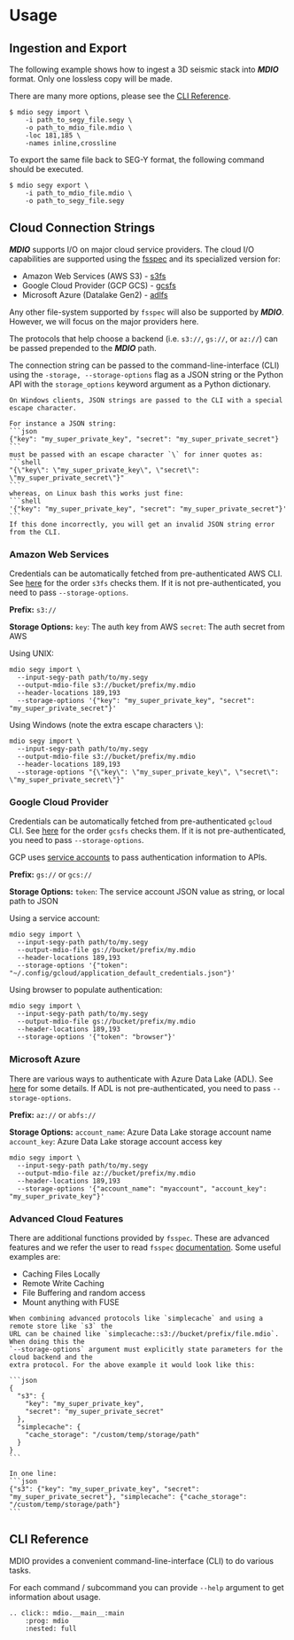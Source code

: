 # Usage

## Ingestion and Export

The following example shows how to ingest a 3D seismic stack into
**_MDIO_** format. Only one lossless copy will be made.

There are many more options, please see the [CLI Reference](#cli-reference).

```shell
$ mdio segy import \
    -i path_to_segy_file.segy \
    -o path_to_mdio_file.mdio \
    -loc 181,185 \
    -names inline,crossline
```

To export the same file back to SEG-Y format, the following command
should be executed.

```shell
$ mdio segy export \
    -i path_to_mdio_file.mdio \
    -o path_to_segy_file.segy
```

## Cloud Connection Strings

**_MDIO_** supports I/O on major cloud service providers. The cloud I/O capabilities are
supported using the [fsspec](https://filesystem-spec.readthedocs.io/) and its specialized
version for:

- Amazon Web Services (AWS S3) - [s3fs](https://s3fs.readthedocs.io)
- Google Cloud Provider (GCP GCS) - [gcsfs](https://gcsfs.readthedocs.io)
- Microsoft Azure (Datalake Gen2) - [adlfs](https://github.com/fsspec/adlfs)

Any other file-system supported by `fsspec` will also be supported by **_MDIO_**. However,
we will focus on the major providers here.

The protocols that help choose a backend (i.e. `s3://`, `gs://`, or `az://`) can be passed
prepended to the **_MDIO_** path.

The connection string can be passed to the command-line-interface (CLI) using the
`-storage, --storage-options` flag as a JSON string or the Python API with the `storage_options`
keyword argument as a Python dictionary.

````{warning}
On Windows clients, JSON strings are passed to the CLI with a special escape character.

For instance a JSON string:
```json
{"key": "my_super_private_key", "secret": "my_super_private_secret"}
```
must be passed with an escape character `\` for inner quotes as:
```shell
"{\"key\": \"my_super_private_key\", \"secret\": \"my_super_private_secret\"}"
```
whereas, on Linux bash this works just fine:
```shell
'{"key": "my_super_private_key", "secret": "my_super_private_secret"}'
```
If this done incorrectly, you will get an invalid JSON string error from the CLI.
````

### Amazon Web Services

Credentials can be automatically fetched from pre-authenticated AWS CLI.
See [here](https://s3fs.readthedocs.io/en/latest/index.html#credentials) for the order `s3fs`
checks them. If it is not pre-authenticated, you need to pass `--storage-options`.

**Prefix:**
`s3://`

**Storage Options:**
`key`: The auth key from AWS
`secret`: The auth secret from AWS

Using UNIX:

```shell
mdio segy import \
  --input-segy-path path/to/my.segy
  --output-mdio-file s3://bucket/prefix/my.mdio
  --header-locations 189,193
  --storage-options '{"key": "my_super_private_key", "secret": "my_super_private_secret"}'
```

Using Windows (note the extra escape characters `\`):

```console
mdio segy import \
  --input-segy-path path/to/my.segy
  --output-mdio-file s3://bucket/prefix/my.mdio
  --header-locations 189,193
  --storage-options "{\"key\": \"my_super_private_key\", \"secret\": \"my_super_private_secret\"}"
```

### Google Cloud Provider

Credentials can be automatically fetched from pre-authenticated `gcloud` CLI.
See [here](https://gcsfs.readthedocs.io/en/latest/#credentials) for the order `gcsfs`
checks them. If it is not pre-authenticated, you need to pass `--storage-options`.

GCP uses [service accounts](https://cloud.google.com/iam/docs/service-accounts) to pass
authentication information to APIs.

**Prefix:**
`gs://` or `gcs://`

**Storage Options:**
`token`: The service account JSON value as string, or local path to JSON

Using a service account:

```shell
mdio segy import \
  --input-segy-path path/to/my.segy
  --output-mdio-file gs://bucket/prefix/my.mdio
  --header-locations 189,193
  --storage-options '{"token": "~/.config/gcloud/application_default_credentials.json"}'
```

Using browser to populate authentication:

```shell
mdio segy import \
  --input-segy-path path/to/my.segy
  --output-mdio-file gs://bucket/prefix/my.mdio
  --header-locations 189,193
  --storage-options '{"token": "browser"}'
```

### Microsoft Azure

There are various ways to authenticate with Azure Data Lake (ADL).
See [here](https://github.com/fsspec/adlfs#details) for some details.
If ADL is not pre-authenticated, you need to pass `--storage-options`.

**Prefix:**
`az://` or `abfs://`

**Storage Options:**
`account_name`: Azure Data Lake storage account name
`account_key`: Azure Data Lake storage account access key

```shell
mdio segy import \
  --input-segy-path path/to/my.segy
  --output-mdio-file az://bucket/prefix/my.mdio
  --header-locations 189,193
  --storage-options '{"account_name": "myaccount", "account_key": "my_super_private_key"}'
```

### Advanced Cloud Features

There are additional functions provided by `fsspec`. These are advanced features and we refer
the user to read `fsspec` [documentation](https://filesystem-spec.readthedocs.io/en/latest/features.html).
Some useful examples are:

- Caching Files Locally
- Remote Write Caching
- File Buffering and random access
- Mount anything with FUSE

````{note}
When combining advanced protocols like `simplecache` and using a remote store like `s3` the
URL can be chained like `simplecache::s3://bucket/prefix/file.mdio`. When doing this the
`--storage-options` argument must explicitly state parameters for the cloud backend and the
extra protocol. For the above example it would look like this:

```json
{
  "s3": {
    "key": "my_super_private_key",
    "secret": "my_super_private_secret"
  },
  "simplecache": {
    "cache_storage": "/custom/temp/storage/path"
  }
}
```

In one line:
```json
{"s3": {"key": "my_super_private_key", "secret": "my_super_private_secret"}, "simplecache": {"cache_storage": "/custom/temp/storage/path"}
```
````

## CLI Reference

MDIO provides a convenient command-line-interface (CLI) to do
various tasks.

For each command / subcommand you can provide `--help` argument to
get information about usage.

```{eval-rst}
.. click:: mdio.__main__:main
    :prog: mdio
    :nested: full
```
